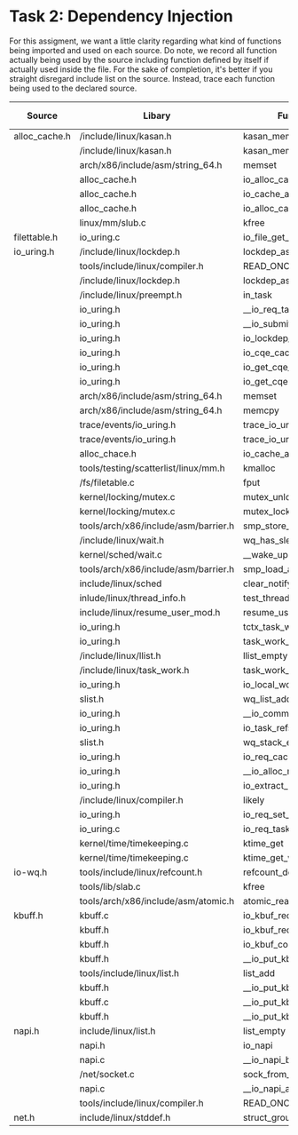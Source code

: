 # Task 2: Dependency Injection
For this assigment, we want a little clarity regarding what kind of functions being imported and used on each source. Do note, we record all function actually being used by the source including function defined by itself if actually used inside the file. For the sake of completion, it's better if you straight disregard include list on the source. Instead, trace each function being used to the declared source.

| Source        | Libary                               | Function utilized               | Time Used |
| ------------- | ------------------------------------ | ------------------------------- | --------- |
| alloc_cache.h | /include/linux/kasan.h               | kasan_mempool_unpoison_object   | 1         |
|               | /include/linux/kasan.h               | kasan_mempool_posion_object     | 1         |
|               | arch/x86/include/asm/string_64.h     | memset                          | 1         |
|               | alloc_cache.h                        | io_alloc_cache_get              | 1         |
|               | alloc_cache.h                        | io_cache_alloc_new              | 1         |
|               | alloc_cache.h                        | io_alloc_cache_put              | 1         |
|               | linux/mm/slub.c                      | kfree                           | 1         |
| filettable.h  | io_uring.c                           | io_file_get_flags               | 1         |
| io_uring.h    | /include/linux/lockdep.h             | lockdep_assert                  | 2         |
|               | tools/include/linux/compiler.h       | READ_ONCE                       | 3         |
|               | /include/linux/lockdep.h             | lockdep_assert_held             | 7         |
|               | /include/linux/preempt.h             | in_task                         | 1         |
|               | io_uring.h                           | __io_req_task_work_add          | 2         |
|               | io_uring.h                           | __io_submit_flush_completions   | 1         |
|               | io_uring.h                           | io_lockdep_assert_cq_locked     | 1         |
|               | io_uring.h                           | io_cqe_cache_refill             | 1         |
|               | io_uring.h                           | io_get_cqe_overflow             | 1         |
|               | io_uring.h                           | io_get_cqe                      | 1         |
|               | arch/x86/include/asm/string_64.h     | memset                          | 1         |
|               | arch/x86/include/asm/string_64.h     | memcpy                          | 2         |
|               | trace/events/io_uring.h              | trace_io_uring_complete_enabled | 1         |
|               | trace/events/io_uring.h              | trace_io_uring_complete         | 1         |
|               | alloc_chace.h                        | io_cache_alloc                  | 1         |
|               | tools/testing/scatterlist/linux/mm.h | kmalloc                         | 1         |
|               | /fs/filetable.c                      | fput                            | 1         |
|               | kernel/locking/mutex.c               | mutex_unlock                    | 1         |
|               | kernel/locking/mutex.c               | mutex_lock                      | 1         |
|               | tools/arch/x86/include/asm/barrier.h | smp_store_release               | 1         |
|               | /include/linux/wait.h                | wq_has_sleeper                  | 2         |
|               | kernel/sched/wait.c                  | __wake_up                       | 2         |
|               | tools/arch/x86/include/asm/barrier.h | smp_load_acquire                | 1         |
|               | include/linux/sched                  | clear_notify_signal             | 1         |
|               | inlude/linux/thread_info.h           | test_thread_flag                | 2         |
|               | include/linux/resume_user_mod.h      | resume_user_mode_work           | 1         |
|               | io_uring.h                           | tctx_task_work_run              | 1         |
|               | io_uring.h                           | task_work_run                   | 1         |
|               | /include/linux/llist.h               | llist_empty                     | 2         |
|               | /include/linux/task_work.h           | task_work_pending               | 2         |
|               | io_uring.h                           | io_local_work_pending           | 2         |
|               | slist.h                              | wq_list_add_tail                | 1         |
|               | io_uring.h                           | __io_commit_cqring_flush        | 1         |
|               | io_uring.h                           | io_task_refs_refill             | 1         |
|               | slist.h                              | wq_stack_extract                | 1         |
|               | io_uring.h                           | io_req_cache_empty              | 1         |
|               | io_uring.h                           | __io_alloc_req_refill           | 1         |
|               | io_uring.h                           | io_extract_req                  | 1         |
|               | /include/linux/compiler.h            | likely                          | 2         |
|               | io_uring.h                           | io_req_set_res                  | 1         |
|               | io_uring.c                           | io_req_task_complete            | 1         |
|               | kernel/time/timekeeping.c            | ktime_get                       | 1         |
|               | kernel/time/timekeeping.c            | ktime_get_with_offset           | 1         |
| io-wq.h       | tools/include/linux/refcount.h       | refcount_dec_and_test           | 1         |
|               | tools/lib/slab.c                     | kfree                           | 1         |
|               | tools/arch/x86/include/asm/atomic.h  | atomic_read                     | 1         |
| kbuff.h       | kbuff.c                              | io_kbuf_recycle_legacy          | 1         |
|               | kbuff.h                              | io_kbuf_recycle_ring            | 1         |
|               | kbuff.h                              | io_kbuf_commit                  | 1         |
|               | kbuff.h                              | __io_put_kbuf_ring              | 2         |
|               | tools/include/linux/list.h           | list_add                        | 1         |
|               | kbuff.h                              | __io_put_kbuf_list              | 1         |
|               | kbuff.c                              | __io_put_kbuf                   | 1         |
|               | kbuff.h                              | __io_put_kbufs                  | 2         |
| napi.h        | include/linux/list.h                 | list_empty                      | 1         |
|               | napi.h                               | io_napi                         | 1         |
|               | napi.c                               | __io_napi_busy_loop             | 1         |
|               | /net/socket.c                        | sock_from_file                  | 1         |
|               | napi.c                               | __io_napi_add_id                | 1         |
|               | tools/include/linux/compiler.h       | READ_ONCE                       | 2         |
| net.h         | include/linux/stddef.h               | struct_group                    | 2         |

